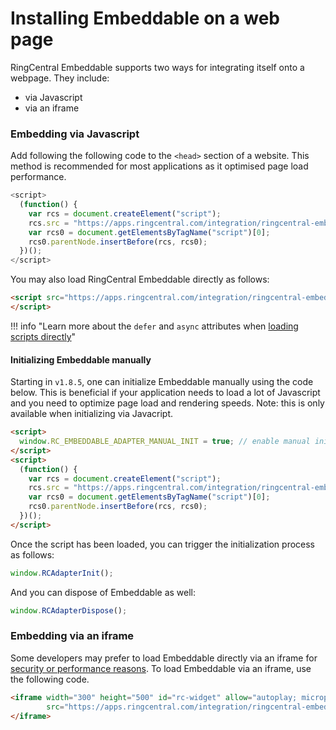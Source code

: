 # Installing Embeddable on a web page

RingCentral Embeddable supports two ways for integrating itself onto a webpage. They include:

* via Javascript
* via an iframe

### Embedding via Javascript

Add following the following code to the `<head>` section of a website. This method is recommended for most applications as it optimised page load performance. 

```js
<script>
  (function() {
    var rcs = document.createElement("script");
    rcs.src = "https://apps.ringcentral.com/integration/ringcentral-embeddable/latest/adapter.js";
    var rcs0 = document.getElementsByTagName("script")[0];
    rcs0.parentNode.insertBefore(rcs, rcs0);
  })();
</script>
```

You may also load RingCentral Embeddable directly as follows:

```html
<script src="https://apps.ringcentral.com/integration/ringcentral-embeddable/latest/adapter.js">
</script>
```

!!! info "Learn more about the `defer` and `async` attributes when [loading scripts directly](https://stackoverflow.com/questions/61393943/javascript-as-part-of-the-page-vs-script-src)"

#### Initializing Embeddable manually

Starting in `v1.8.5`, one can initialize Embeddable manually using the code below. This is beneficial if your application needs to load a lot of Javascript and you need to optimize page load and rendering speeds. Note: this is only available when initializing via Javacript. 

```html hl_lines="1-3"
<script>
  window.RC_EMBEDDABLE_ADAPTER_MANUAL_INIT = true; // enable manual init
</script>
<script>
  (function() {
    var rcs = document.createElement("script");
    rcs.src = "https://apps.ringcentral.com/integration/ringcentral-embeddable/latest/adapter.js";
    var rcs0 = document.getElementsByTagName("script")[0];
    rcs0.parentNode.insertBefore(rcs, rcs0);
  })();
</script>
```

Once the script has been loaded, you can trigger the initialization process as follows:

```js
window.RCAdapterInit();
```

And you can dispose of Embeddable as well:

```js
window.RCAdapterDispose();
```

### Embedding via an iframe

Some developers may prefer to load Embeddable directly via an iframe for [security or performance reasons](https://blog.bitsrc.io/using-iframes-vs-scripts-for-embedding-components-e30eb569cb46). To load Embeddable via an iframe, use the following code.

```html
<iframe width="300" height="500" id="rc-widget" allow="autoplay; microphone" 
        src="https://apps.ringcentral.com/integration/ringcentral-embeddable/latest/app.html">
</iframe>
```

